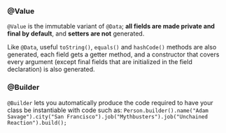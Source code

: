 ### @Value
`@Value` is the immutable variant of `@Data`; 
**all fields are made private and final by default**, and **setters are not** generated.

Like `@Data`, useful `toString()`, `equals()` and `hashCode()` methods are also generated, each field gets a getter method, 
and a constructor that covers every argument (except final fields that are initialized in the field declaration) is also generated.

### @Builder
`@Builder` lets you automatically produce the code required to have your class be instantiable with code such as:
`Person.builder().name("Adam Savage").city("San Francisco").job("Mythbusters").job("Unchained Reaction").build();`
